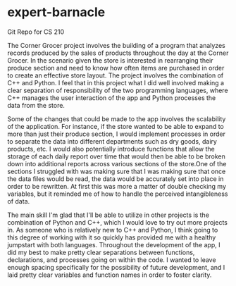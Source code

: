 # expert-barnacle
Git Repo for CS 210

The Corner Grocer project involves the building of a program that analyzes records produced by the sales of products throughout the day at the Corner Grocer. In the scenario given the store is interested in rearranging their produce section and need to know how often items are purchased in order to create an effective store layout. The project involves the combination of C++ and Python. I feel that in this project what I did well involved making a clear separation of responsibility of the two programming languages, where C++ manages the user interaction of the app and Python processes the data from the store. 

Some of the changes that could be made to the app involves the scalability of the application. For instance, if the store wanted to be able to expand to more than just their produce section, I would implement processes in order to separate the data into different departments such as dry goods, dairy products, etc. I would also potentially introduce functions that allow the storage of each daily report over time that would then be able to be broken down into additional reports across various sections of the store.One of the sections I struggled with was making sure that I was making sure that once the data files would be read, the data would be accurately set into place in order to be rewritten. At first this was more a matter of double checking my variables, but it reminded me of how to handle the perceived intangibleness of data.

The main skill I'm glad that I'll be able to utilize in other projects is the combination of Python and C++, which I would love to try out more projects in. As someone who is relatively new to C++ and Python, I think going to this degree of working with it so quickly has provided me with a healthy jumpstart with both languages. Throughout the development of the app, I did my best to make pretty clear separations between functions, declarations, and processes going on within the code. I wanted to leave enough spacing specifically for the possibility of future development, and I laid pretty clear variables and function names in order to foster clarity.